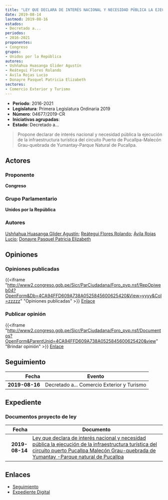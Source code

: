 ```yaml
---
title: "LEY QUE DECLARA DE INTERÉS NACIONAL Y NECESIDAD PÚBLICA LA EJECUCIÓN DE LA INFRAESTRUCTURA TURÍSTICA DEL CIRCUITO PUERTO DE PUCALLPA-MALECÓN GRAU-QUEBRADA DE YUMANTAY-PARQUE NATURAL DE PUCALLPA"
date: 2019-08-14
lastmod: 2019-08-16
estados:
- Decretado a...
periodos:
- 2016-2021
proponentes:
- Congreso
grupos:
- Unidos por la República
autores:
- Ushñahua Huasanga Glider Agustín
- Reátegui Flores Rolando
- Ávila Rojas Lucio
- Donayre Pasquel Patricia Elizabeth
sectores:
- Comercio Exterior y Turismo
---
```

- **Periodo**: 2016-2021
- **Legislatura**: Primera Legislatura Ordinaria 2019
- **Número**: 04677/2019-CR
- **Iniciativas agrupadas**: 
- **Estado**: Decretado a...

> Propone declarar de interés nacional y necesidad pública la ejecución de la infraestructura turística del circuito Puerto de Pucallpa-Malecón Grau-quebrada de Yumantay-Parque Natural de Pucallpa.


## Actores

### Proponente

**Congreso**

### Grupo Parlamentario

**Unidos por la República**

### Autores

[Ushñahua Huasanga Glider Agustín](mailto:mailto:gushnahua@congreso.gob.pe); [Reátegui Flores Rolando](mailto:mailto:rreategui@congreso.gob.pe); [Ávila Rojas Lucio](mailto:mailto:lavilar@congreso.gob.pe); [Donayre Pasquel Patricia Elizabeth](mailto:mailto:pdonayre@congreso.gob.pe)

## Opiniones

### Opiniones publicadas

{{<iframe "http://www2.congreso.gob.pe/Sicr/ParCiudadana/Foro_pvp.nsf/RepOpiweb04?OpenForm&Db=4CA94FFD609A738A0525845600625420&View=yyyy&Col=zzzzz" "Opiniones publicadas" >}}
[Enlace](http://www2.congreso.gob.pe/Sicr/ParCiudadana/Foro_pvp.nsf/RepOpiweb04?OpenForm&Db=4CA94FFD609A738A0525845600625420&View=yyyy&Col=zzzzz)

### Publicar opinión

{{<iframe "http://www2.congreso.gob.pe/Sicr/ParCiudadana/Foro_pvp.nsf/Documentos?OpenForm&ParentUnid=4CA94FFD609A738A0525845600625420&view" "Brindar opinión" >}}
[Enlace](http://www2.congreso.gob.pe/Sicr/ParCiudadana/Foro_pvp.nsf/Documentos?OpenForm&ParentUnid=4CA94FFD609A738A0525845600625420&view)


## Seguimiento

| Fecha | Evento |
|------:|--------|
| **2019-08-16** | Decretado a... Comercio Exterior y Turismo |

## Expediente

### Documentos proyecto de ley

| Fecha | Documento |
|------:|-----------|
| **2019-08-14** | [Ley que declara de interés nacional y necesidad pública la ejecución de la infraestructura turística del circuito puerto Pucallpa Malecón Grau-quebrada de Yumantay -Parque natural de Pucallpa](http://www.leyes.congreso.gob.pe/Documentos/2016_2021/Proyectos_de_Ley_y_de_Resoluciones_Legislativas/PL0467520190812.pdf) |

## Enlaces

- [Seguimiento](http://www2.congreso.gob.pe/Sicr/TraDocEstProc/CLProLey2016.nsf/f7fff46988ca05b1052578e100829cc7/206f34ce8f88ca3205258456006c7ec8?OpenDocument)
- [Expediente Digital](http://www2.congreso.gob.pe/Sicr/TraDocEstProc/CLProLey2016.nsf/f7fff46988ca05b1052578e100829cc7/206f34ce8f88ca3205258456006c7ec8?OpenDocument&Click=05257FB7005EB655.eb71d0cf91d8294e05256cdf006b5706/$Body/0.1C6C)

